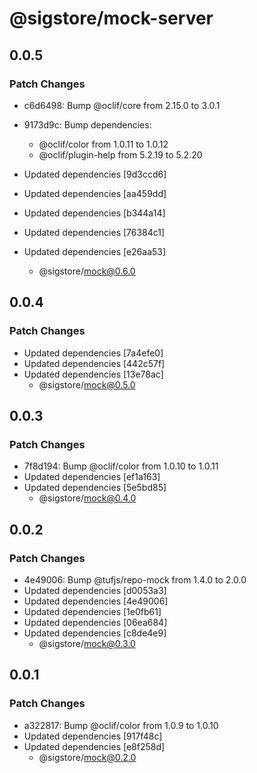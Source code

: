 # @sigstore/mock-server

## 0.0.5

### Patch Changes

- c6d6498: Bump @oclif/core from 2.15.0 to 3.0.1
- 9173d9c: Bump dependencies:

  - @oclif/color from 1.0.11 to 1.0.12
  - @oclif/plugin-help from 5.2.19 to 5.2.20

- Updated dependencies [9d3ccd6]
- Updated dependencies [aa459dd]
- Updated dependencies [b344a14]
- Updated dependencies [76384c1]
- Updated dependencies [e26aa53]
  - @sigstore/mock@0.6.0

## 0.0.4

### Patch Changes

- Updated dependencies [7a4efe0]
- Updated dependencies [442c57f]
- Updated dependencies [13e78ac]
  - @sigstore/mock@0.5.0

## 0.0.3

### Patch Changes

- 7f8d194: Bump @oclif/color from 1.0.10 to 1.0.11
- Updated dependencies [ef1a163]
- Updated dependencies [5e5bd85]
  - @sigstore/mock@0.4.0

## 0.0.2

### Patch Changes

- 4e49006: Bump @tufjs/repo-mock from 1.4.0 to 2.0.0
- Updated dependencies [d0053a3]
- Updated dependencies [4e49006]
- Updated dependencies [1e0fb61]
- Updated dependencies [06ea684]
- Updated dependencies [c8de4e9]
  - @sigstore/mock@0.3.0

## 0.0.1

### Patch Changes

- a322817: Bump @oclif/color from 1.0.9 to 1.0.10
- Updated dependencies [917f48c]
- Updated dependencies [e8f258d]
  - @sigstore/mock@0.2.0
